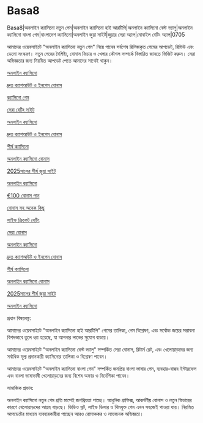 # Basa8

Basa8|অনলাইন ক্যাসিনো নতুন গেম|অনলাইন ক্যাসিনো হাই আরটিপি|অনলাইন ক্যাসিনো বেস্ট ভ্যালু|অনলাইন ক্যাসিনো বাংলা গেম|বাংলাদেশ ক্যাসিনো|অনলাইন জুয়া সাইট|জুয়ার সেরা অ্যাপ|মোবাইল বেটিং অ্যাপ|0705

আমাদের ওয়েবসাইটে "অনলাইন ক্যাসিনো নতুন গেম" নিয়ে পাবেন সর্বশেষ রিলিজকৃত গেমের আপডেট, রিভিউ এবং ডেমো সংস্করণ। নতুন গেমের বৈশিষ্ট্য, বোনাস ফিচার ও খেলার কৌশল সম্পর্কে বিস্তারিত জানতে ভিজিট করুন। সেরা অভিজ্ঞতার জন্য নিয়মিত আপডেট পেতে আমাদের সাথেই থাকুন।

<a href="https://basa8sx.com/">অনলাইন ক্যাসিনো</a>

<a href="https://basa8sx.net/">দ্রুত ক্যাশআউট ও ইনগেম বোনাস</a>

<a href="https://basa8pc.com/">ক্যাসিনো গেম</a>

<a href="https://basa8pc.net/">সেরা বেটিং সাইট</a>

<a href="https://basa8sx.com/">অনলাইন ক্যাসিনো</a>

<a href="https://basa8sx.net/">দ্রুত ক্যাশআউট ও ইনগেম বোনাস</a>

<a href="https://basa8wap.net/">শীর্ষ ক্যাসিনো</a>

<a href="https://basa8wap.com/">অনলাইন ক্যাসিনো বোনাস</a>

<a href="https://basa8now.com/">2025সালের শীর্ষ জুয়া সাইট</a>

<a href="https://basa8now.net/">অনলাইন ক্যাসিনো </a>

<a href="https://basa8pro.com/">€100 বোনাস পান</a>

<a href="https://basa8pro.net/">বোনাস সহ অনেক কিছু</a>

<a href="https://basa8uk.com/">লাইভ ক্রিকেট বেটিং</a>

<a href="https://basa8uk.net/">সেরা বোনাস</a>

<a href="https://basa8sx.com/">অনলাইন ক্যাসিনো</a>

<a href="https://basa8sx.net/">দ্রুত ক্যাশআউট ও ইনগেম বোনাস</a>

<a href="https://basa8wap.net/">শীর্ষ ক্যাসিনো</a>

<a href="https://basa8wap.com/">অনলাইন ক্যাসিনো বোনাস</a>

<a href="https://basa8now.com/">2025সালের শীর্ষ জুয়া সাইট</a>

<a href="https://basa8now.net/">অনলাইন ক্যাসিনো </a>

প্রধান বিষয়বস্তু:

আমাদের ওয়েবসাইটে "অনলাইন ক্যাসিনো হাই আরটিপি" গেমের তালিকা, গেম বিশ্লেষণ, এবং সর্বোচ্চ জয়ের সম্ভাবনা বিশদভাবে তুলে ধরা হয়েছে, যা আপনার লাভের সুযোগ বাড়ায়।

আমাদের ওয়েবসাইটে "অনলাইন ক্যাসিনো বেস্ট ভ্যালু" সম্পর্কিত সেরা বোনাস, রিটার্ন রেট, এবং খেলোয়াড়দের জন্য সর্বাধিক মূল্য প্রদানকারী ক্যাসিনোর তালিকা ও বিশ্লেষণ পাবেন।

আমাদের ওয়েবসাইটে "অনলাইন ক্যাসিনো বাংলা গেম" সম্পর্কিত জনপ্রিয় বাংলা ভাষার গেম, ব্যবহার-বান্ধব ইন্টারফেস এবং বাংলা ভাষাভাষী খেলোয়াড়দের জন্য বিশেষ অফার ও নির্দেশিকা পাবেন।

সামাজিক প্রভাব:

অনলাইন ক্যাসিনো নতুন গেম প্রতি মাসেই জনপ্রিয়তা পাচ্ছে। আধুনিক গ্রাফিক্স, আকর্ষণীয় বোনাস ও নতুন ফিচারের কারণে খেলোয়াড়দের আগ্রহ বাড়ছে। ভিডিও স্লট, লাইভ ডিলার ও থিমযুক্ত গেম এখন সহজেই পাওয়া যায়। নিয়মিত আপডেটের মাধ্যমে ব্যবহারকারীরা পাচ্ছেন আরও রোমাঞ্চকর ও লাভজনক অভিজ্ঞতা।
